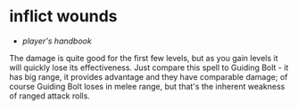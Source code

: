 # inflict wounds

- *player's handbook*

The damage is quite good for the first few levels, but as you gain levels it will quickly lose its effectiveness. Just compare this spell to Guiding Bolt - it has big range, it provides advantage and they have comparable damage; of course Guiding Bolt loses in melee range, but that's the inherent weakness of ranged attack rolls.
